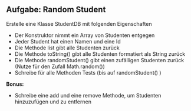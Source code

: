 ## Aufgabe: Random Student
Erstelle eine Klasse StudentDB mit folgenden Eigenschaften

- Der Konstruktor nimmt ein Array von Studenten entgegen
- Jeder Student hat einen Namen und eine Id
- Die Methode list gibt alle Studenten zurück
- Die Methode toString() gibt alle Studenten formatiert als String zurück
- Die Methode randomStudent() gibt einen zufälligen Studenten zurück (Nutze für den Zufall Math.random())
- Schreibe für alle Methoden Tests (bis auf randomStudent() )

**Bonus:** 
- Schreibe eine add und eine remove Methode, um Studenten hinzuzufügen und zu entfernen